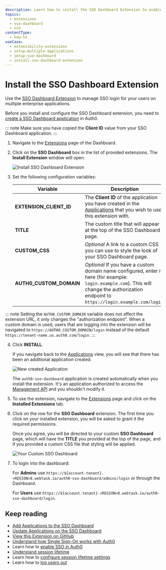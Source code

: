 ```yaml
---
description: Learn how to install the SSO Dashboard Extension to enable SSO login for your applications.  
topics:
  - extensions
  - sso-dashboard
  - sso
contentType:
  - how-to
useCase: 
  - extensibility-extensions
  - setup-multiple-applications
  - setup-sso-dashboard
  - install-sso-dashboard-extension
---
```


# Install the SSO Dashboard Extension

Use the [SSO Dashboard Extension](/extensions/sso-dashboard) to manage SSO login for your users on multiple enterprise applications. 

Before you install and configure the SSO Dashboard extension, you need to [create a SSO Dashboard application](/extensions/sso-dashboard-create-app) in Auth0. 

::: note
Make sure you have copied the **Client ID** value from your SSO Dashboard application. 
:::

1. Navigate to the [Extensions](${manage_url}/#/extensions) page of the Dashboard.

2. Click on the **SSO Dashboard** box in the list of provided extensions. The **Install Extension** window will open.

    ![Install SSO Dashboard Extension](/media/articles/extensions/sso-dashboard/install-extension.png)

3. Set the following configuration variables:

    | Variable | Description |
    | --- | --- |
    | **EXTENSION_CLIENT_ID** | The **Client ID** of the application you have created in the [Applications](${manage_url}/#/applications) that you wish to use this extension with. |
    | **TITLE** | The custom title that will appear at the top of the SSO Dashboard page. |
    | **CUSTOM_CSS** | *Optional* A link to a custom CSS you can use to style the look of your SSO Dashboard page. |
    | **AUTH0_CUSTOM_DOMAIN** | *Optional* If you have a custom domain name configured, enter it here (for example: `login.example.com`). This will change the authorization endpoint to `https://login.example.com/login`. |

::: note
Setting the `AUTH0_CUSTOM_DOMAIN` variable does not affect the extension URL, it only changes the "authorization endpoint". When a custom domain is used, users that are logging into the extension will be navigated to `https://AUTH0_CUSTOM_DOMAIN/login` instead of the default `https://tenant-name.us.auth0.com/login`.
:::

4. Click **INSTALL**.

    If you navigate back to the [Applications](${manage_url}/#/applications) view, you will see that there has been an additional application created.

    ![New created Application](/media/articles/extensions/sso-dashboard/new-client.png)

    The `auth0-sso-dashboard` application is created automatically when you install the extension. It's an application authorized to access the [Management API](/api/management/v2) and you shouldn't modify it.

5. To use the extension, navigate to the [Extensions](${manage_url}/#/extensions) page and click on the **Installed Extensions** tab.

6. Click on the row for the **SSO Dashboard** extension. The first time you click on your installed extension, you will be asked to grant it the required permissions.

    Once you agree, you will be directed to your custom **SSO Dashboard** page, which will have the **TITLE** you provided at the top of the page, and if you provided a custom CSS file that styling will be applied.

    ![Your Custom SSO Dashboard](/media/articles/extensions/sso-dashboard/dashboard.png)

7. To login into the dashboard:

    For **Admins** use `https://${account.tenant}.<REGION>8.webtask.io/auth0-sso-dashboard/admins/login` or through the Dashboard.

    For **Users** use `https://${account.tenant}.<REGION>8.webtask.io/auth0-sso-dashboard/login`.

## Keep reading

- [Add Applications to the SSO Dashboard](/extensions/sso-dashboard-add-apps)
- [Update Applications on the SSO Dashboard](/extensons/sso-dashboard-update-apps)
- [View this Extension on GitHub](https://github.com/auth0-extensions/auth0-sso-dashboard-extension)
- [Understand how Single Sign-On works with Auth0](/sso/current/sso-auth0)
- Learn how to [enable SSO in Auth0](/dashboard/guides/tenants/enable-sso-tenant)
- [Understand session lifetime](/sessions/concepts/session-lifetime)
- Learn how to [configure session lifetime settings](/dashboard/guides/tenants/configure-session-lifetime-settings)
- Learn how to [log users out](/logout)
